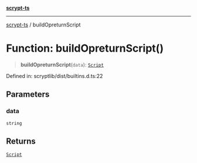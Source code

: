 [**scrypt-ts**](../README.md)

***

[scrypt-ts](../globals.md) / buildOpreturnScript

# Function: buildOpreturnScript()

> **buildOpreturnScript**(`data`): [`Script`](../@scrypt-inc/bsv/classes/Script.md)

Defined in: scryptlib/dist/builtins.d.ts:22

## Parameters

### data

`string`

## Returns

[`Script`](../@scrypt-inc/bsv/classes/Script.md)
